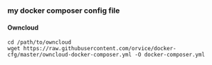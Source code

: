 ### my docker composer config file



#### Owncloud

```
cd /path/to/owncloud
wget https://raw.githubusercontent.com/orvice/docker-cfg/master/owncloud-docker-composer.yml -O docker-composer.yml
```